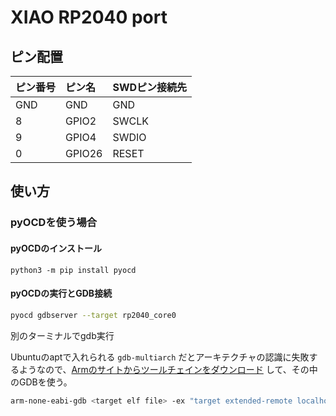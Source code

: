 
# XIAO RP2040 port

## ピン配置

| ピン番号 | ピン名 | SWDピン接続先 |
|:--------|:-------|:-------------|
| GND     | GND    | GND          |
| 8       | GPIO2  | SWCLK        |
| 9       | GPIO4  | SWDIO        |
| 0       | GPIO26 | RESET        |

## 使い方

### pyOCDを使う場合

#### pyOCDのインストール

```
python3 -m pip install pyocd
```

#### pyOCDの実行とGDB接続

```sh
pyocd gdbserver --target rp2040_core0
```

別のターミナルでgdb実行

Ubuntuのaptで入れられる `gdb-multiarch` だとアーキテクチャの認識に失敗するようなので、[Armのサイトからツールチェインをダウンロード](https://developer.arm.com/downloads/-/gnu-rm) して、その中のGDBを使う。

```sh
arm-none-eabi-gdb <target elf file> -ex "target extended-remote localhost:3333"
```
